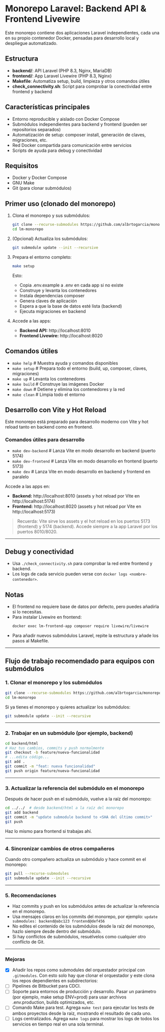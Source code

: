 # Monorepo Laravel: Backend API & Frontend Livewire

Este monorepo contiene dos aplicaciones Laravel independientes, cada una en su propio contenedor Docker, pensadas para desarrollo local y despliegue automatizado.

## Estructura

- **backend/**: API Laravel (PHP 8.3, Nginx, MariaDB)
- **frontend/**: App Laravel Livewire (PHP 8.3, Nginx)
- **Makefile**: Automatiza setup, build, limpieza y otros comandos útiles
- **check_connectivity.sh**: Script para comprobar la conectividad entre frontend y backend

## Características principales

- Entorno reproducible y aislado con Docker Compose
- Submódulos independientes para backend y frontend (pueden ser repositorios separados)
- Automatización de setup: composer install, generación de claves, migraciones, etc.
- Red Docker compartida para comunicación entre servicios
- Scripts de ayuda para debug y conectividad

## Requisitos

- Docker y Docker Compose
- GNU Make
- Git (para clonar submódulos)

## Primer uso (clonado del monorepo)

1. Clona el monorepo y sus submódulos:
   ```sh
   git clone --recurse-submodules https://github.com/albrtogarcia/monorepo-laravel.git
   cd lm-monorepo
   ```

2. (Opcional) Actualiza los submódulos:
   ```sh
   git submodule update --init --recursive
   ```

3. Prepara el entorno completo:
   ```sh
   make setup
   ```
   Esto:
   - Copia .env.example a .env en cada app si no existe
   - Construye y levanta los contenedores
   - Instala dependencias composer
   - Genera claves de aplicación
   - Espera a que la base de datos esté lista (backend)
   - Ejecuta migraciones en backend

4. Accede a las apps:
   - **Backend API:** http://localhost:8010
   - **Frontend Livewire:** http://localhost:8020

## Comandos útiles

- `make help`      # Muestra ayuda y comandos disponibles
- `make setup`     # Prepara todo el entorno (build, up, composer, claves, migraciones)
- `make up`        # Levanta los contenedores
- `make build`     # Construye las imágenes Docker
- `make down`      # Detiene y elimina los contenedores y la red
- `make clean`     # Limpia todo el entorno

## Desarrollo con Vite y Hot Reload

Este monorepo está preparado para desarrollo moderno con Vite y hot reload tanto en backend como en frontend.

### Comandos útiles para desarrollo

- `make dev-backend`   # Lanza Vite en modo desarrollo en backend (puerto 5174)
- `make dev-frontend`  # Lanza Vite en modo desarrollo en frontend (puerto 5173)
- `make dev`           # Lanza Vite en modo desarrollo en backend y frontend en paralelo

Accede a las apps en:
- **Backend:** http://localhost:8010 (assets y hot reload por Vite en http://localhost:5174)
- **Frontend:** http://localhost:8020 (assets y hot reload por Vite en http://localhost:5173)

> Recuerda: Vite sirve los assets y el hot reload en los puertos 5173 (frontend) y 5174 (backend). Accede siempre a la app Laravel por los puertos 8010/8020.

---

## Debug y conectividad

- Usa `./check_connectivity.sh` para comprobar la red entre frontend y backend.
- Los logs de cada servicio pueden verse con `docker logs <nombre-contenedor>`.

## Notas

- El frontend no requiere base de datos por defecto, pero puedes añadirla si lo necesitas.
- Para instalar Livewire en frontend:
  ```sh
  docker exec lm-frontend-app composer require livewire/livewire
  ```
- Para añadir nuevos submódulos Laravel, repite la estructura y añade los pasos al Makefile.

---

## Flujo de trabajo recomendado para equipos con submódulos

### 1. Clonar el monorepo y los submódulos

```sh
git clone --recurse-submodules https://github.com/albrtogarcia/monorepo-laravel.git
cd lm-monorepo
```

Si ya tienes el monorepo y quieres actualizar los submódulos:
```sh
git submodule update --init --recursive
```

---

### 2. Trabajar en un submódulo (por ejemplo, backend)

```sh
cd backend/html
# Haz tus cambios, commits y push normalmente
git checkout -b feature/nueva-funcionalidad
# ...edita código...
git add .
git commit -m "feat: nueva funcionalidad"
git push origin feature/nueva-funcionalidad
```

---

### 3. Actualizar la referencia del submódulo en el monorepo

Después de hacer push en el submódulo, vuelve a la raíz del monorepo:

```sh
cd ../../  # desde backend/html a la raíz del monorepo
git add backend
git commit -m "update submodule backend to <SHA del último commit>"
git push
```

Haz lo mismo para frontend si trabajas ahí.

---

### 4. Sincronizar cambios de otros compañeros

Cuando otro compañero actualiza un submódulo y hace commit en el monorepo:

```sh
git pull --recurse-submodules
git submodule update --init --recursive
```

---

### 5. Recomendaciones

- Haz commits y push en los submódulos antes de actualizar la referencia en el monorepo.
- Usa mensajes claros en los commits del monorepo, por ejemplo:
  `update submodules: backend@abc123 frontend@def456`
- No edites el contenido de los submódulos desde la raíz del monorepo, hazlo siempre desde dentro del submódulo.
- Si hay conflictos de submódulos, resuélvelos como cualquier otro conflicto de Git.

---

### Mejoras

- [x] Añadir los repos como submodules del orquestador principal con `.gitmodules`. Con esto solo hay que clonar el orquestador y este clona los repos dependientes en subdirectorios:
- [ ] Pipelines de Bitbucket para CDCI.
- [ ] Soporte para entornos de producción y desarrollo. Pasar un parámetro (por ejemplo, make setup ENV=prod) para usar archivos .env.production, builds optimizados, etc.
- [ ] Comando Make para test. Agrega `make test` para ejecutar los tests de ambos proyectos desde la raíz, mostrando el resultado de cada uno.
- [ ] Logs centralizados. Agrega `make logs` para mostrar los logs de todos los servicios en tiempo real en una sola terminal.